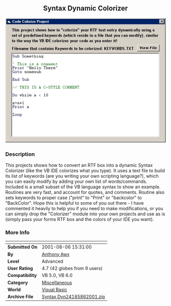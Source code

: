 ﻿<div align="center">

## Syntax Dynamic Colorizer

<img src="PIC2001861729189872.jpg">
</div>

### Description

This projects shows how to convert an RTF box into a dynamic Syntax Colorizer (like the VB IDE colorizes what you type). It uses a text file to build its list of keywords (are you writing your own scripting language?), which you can easily modify by adding your own list of words/commands. Included is a small subset of the VB language syntax to show an example. Routines are very fast, and account for quotes, and comments. Routine also sets keywords to proper case ("print" to "Print" or "backcolor" to "BackColor". Hope this is helpful to some of you out there - I have commented it heavily to help you if you need to make modifications, or you can simply drop the "Colorizer" module into your own projects and use as is (simply pass your forms RTF box and the colors of your IDE you want).
 
### More Info
 


<span>             |<span>
---                |---
**Submitted On**   |2001-08-06 15:31:00
**By**             |[Anthony Awx](https://github.com/Planet-Source-Code/PSCIndex/blob/master/ByAuthor/anthony-awx.md)
**Level**          |Advanced
**User Rating**    |4.7 (42 globes from 9 users)
**Compatibility**  |VB 5\.0, VB 6\.0
**Category**       |[Miscellaneous](https://github.com/Planet-Source-Code/PSCIndex/blob/master/ByCategory/miscellaneous__1-1.md)
**World**          |[Visual Basic](https://github.com/Planet-Source-Code/PSCIndex/blob/master/ByWorld/visual-basic.md)
**Archive File**   |[Syntax Dyn24185862001\.zip](https://github.com/Planet-Source-Code/anthony-awx-syntax-dynamic-colorizer__1-25915/archive/master.zip)








